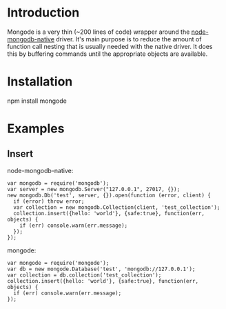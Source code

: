 Introduction
============

Mongode is a very thin (~200 lines of code) wrapper around the [node-mongodb-native](https://github.com/christkv/node-mongodb-native) driver. It's main purpose is to reduce the amount of function call nesting that is usually needed with the native driver. It does this by buffering commands until the appropriate objects are available.

Installation
============

npm install mongode

Examples
========

Insert 
------

node-mongodb-native:

    var mongodb = require('mongodb');
    var server = new mongodb.Server("127.0.0.1", 27017, {});
    new mongodb.Db('test', server, {}).open(function (error, client) {
      if (error) throw error;
      var collection = new mongodb.Collection(client, 'test_collection');
      collection.insert({hello: 'world'}, {safe:true}, function(err, objects) {
        if (err) console.warn(err.message);
      });
    });    
    
mongode:

    var mongode = require('mongode');
    var db = new mongode.Database('test', 'mongodb://127.0.0.1');
    var collection = db.collection('test_collection');
    collection.insert({hello: 'world'}, {safe:true}, function(err, objects) {
      if (err) console.warn(err.message);
    });

